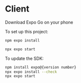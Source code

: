 # Client 

Download Expo Go on your phone 

To set up this project:
```bash
npm expo install 

npx expo start
```

To update the SDK:
```bash
npm install expo@{version number}
npx expo install --check
npx expo start
```
